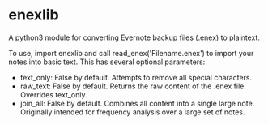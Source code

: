 # enexlib

A python3 module for converting Evernote backup files (.enex) to plaintext.

To use, import enexlib and call read_enex('Filename.enex') to import your notes
into basic text. This has several optional parameters:
 - text_only: False by default. Attempts to remove all special characters.
 - raw_text: False by default. Returns the raw content of the .enex file.
	Overrides text_only.
 - join_all: False by default. Combines all content into a single large note.
	Originally intended for frequency analysis over a large set of notes.